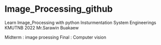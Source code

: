 # Image_Processing_github
Learn Image_Processing with python  Insturmentation System Engineerings KMUTNB 2022
Mr.Sarawin Buakaew

Midterm : image proessing 
Final : Computer vision
